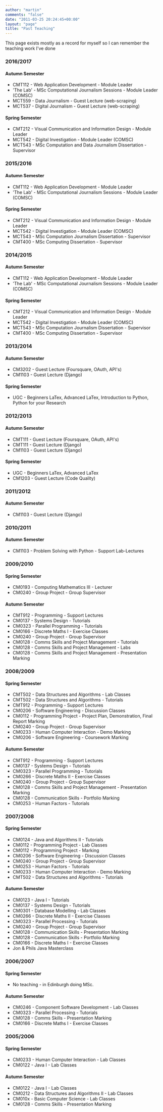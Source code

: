 ```yaml
---
author: "martin"
comments: "false"
date: "2011-03-25 20:24:45+00:00"
layout: "page"
title: "Past Teaching"
---
```



This page exists mostly as a record for myself so I can remember the teaching work I've done

### 2016/2017


#### Autumn Semester

* CMT112 - Web Application Development - Module Leader
* 'The Lab' - MSc Computational Journalism Sessions - Module Leader (COMSC)
* MCT559 - Data Journalism - Guest Lecture (web-scraping)
* MCT537 - Digital Journalism - Guest Lecture (web-scraping)

#### Spring Semester

* CMT212 - Visual Communication and Information Design - Module Leader
* MCT542 - Digital Investigation - Module Leader (COMSC)
* MCT543 - MSc Computation and Data Journalism Dissertation - Supervisor



### 2015/2016


#### Autumn Semester

* CMT112 - Web Application Development - Module Leader
* 'The Lab' - MSc Computational Journalism Sessions - Module Leader (COMSC)

#### Spring Semester

* CMT212 - Visual Communication and Information Design - Module Leader
* MCT542 - Digital Investigation - Module Leader (COMSC)
* MCT543 - MSc Computation Journalism Dissertation - Supervisor
* CMT400 - MSc Computing Dissertation - Supervisor


### 2014/2015


#### Autumn Semester

* CMT112 - Web Application Development - Module Leader
* 'The Lab' - MSc Computational Journalism Sessions - Module Leader (COMSC)

#### Spring Semester

* CMT212 - Visual Communication and Information Design - Module Leader
* MCT542 - Digital Investigation - Module Leader (COMSC)
* MCT543 - MSc Computation Journalism Dissertation - Supervisor
* CMT400 - MSc Computing Dissertation - Supervisor



### 2013/2014

#### Autumn Semester

* CM3202 - Guest Lecture (Foursquare, OAuth, API's)
* CM1103 - Guest Lecture (Django)

#### Spring Semester

* UGC - Beginners LaTex, Advanced LaTex, Introduction to Python, Python for your Research

### 2012/2013

#### Autumn Semester

* CMT111 - Guest Lecture (Foursquare, OAuth, API's)
* CMT111 - Guest Lecture (Django)
* CM1103 - Guest Lecture (Django)

#### Spring Semester

* UGC - Beginners LaTex, Advanced LaTex
* CM1203 - Guest Lecture (Code Quality)


### 2011/2012

#### Autumn Semester

* CM1103 - Guest Lecture (Django)

### 2010/2011

#### Autumn Semester

* CM1103 - Problem Solving with Python - Support Lab-Lectures

### 2009/2010

#### Spring Semester

* CM0193 - Computing Mathematics III - Lecturer
* CM0240 - Group Project - Group Supervisor

#### Autumn Semester

* CMT912 - Programming - Support Lectures
* CM0137 - Systems Design - Tutorials
* CM0323 - Parallel Programming - Tutorials
* CM0166 - Discrete Maths I - Exercise Classes
* CM0240 - Group Project - Group Supervisor
* CM0128 - Comms Skills and Project Management - Tutorials
* CM0128 - Comms Skills and Project Management - Labs
* CM0128 - Comms Skills and Project Management - Presentation Marking

### 2008/2009

#### Spring Semester

* CMT502 - Data Structures and Algorithms - Lab Classes
* CMT502 - Data Structures and Algorithms - Tutorials
* CMT912 - Programming - Support Lectures
* CM0206 - Software Engineering - Discussion Classes
* CM0112 - Programming Project - Project Plan, Demonstration, Final Report Marking
* CM0240 - Group Project - Group Supervisor
* CM0233 - Human Computer Interaction - Demo Marking
* CM0206 - Software Engineering - Coursework Marking

#### Autumn Semester

* CMT912 - Programming - Support Lectures
* CM0137 - Systems Design - Tutorials
* CM0323 - Parallel Programming - Tutorials
* CM0266 - Discrete Maths II - Exercise Classes
* CM0240 - Group Project - Group Supervisor
* CM0128 - Comms Skills and Project Management - Presentation Marking
* CM0128 - Communication Skills - Portfolio Marking
* CM0253 - Human Factors - Tutorials

### 2007/2008

#### Spring Semester

* CM0124 - Java and Algorithms II - Tutorials
* CM0112 - Programming Project - Lab Classes
* CM0112 - Programming Project - Marking
* CM0206 - Software Engineering - Discussion Classes
* CM0240 - Group Project - Group Supervisor
* CM0253 - Human Factors - Tutorials
* CM0233 - Human Computer Interaction - Demo Marking
* CMT502 - Data Structures and Algorithms - Tutorials

#### Autumn Semester

* CM0123 - Java I - Tutorials
* CM0137 - Systems Design - Tutorials
* CM0301 - Database Modelling - Lab Classes
* CM0266 - Discrete Maths II - Exercise Classes
* CM0323 - Parallel Processing - Tutorials
* CM0240 - Group Project - Group Supervisor
* CM0128 - Communication Skills - Presentation Marking
* CM0128 - Communication Skills - Portfolio Marking
* CM0166 - Discrete Maths I - Exercise Classes
* Jon & Phils Java Masterclass


### 2006/2007

#### Spring Semester

* No teaching - in Edinburgh doing MSc.

#### Autumn Semester

* CM0246 - Component Software Development - Lab Classes
* CM0323 - Parallel Processing - Tutorials
* CM0128 - Comms Skills - Presentation Marking
* CM0166 - Discrete Maths I - Exercise Classes


### 2005/2006

#### Spring Semester

* CM0233 - Human Computer Interaction - Lab Classes
* CM0122 - Java I - Lab Classes


#### Autumn Semester

* CM0122 - Java I - Lab Classes
* CM0212 - Data Structures and Algorithms II - Lab Classes
* CM010x - Basic Computer Science - Lab Classes
* CM0128 - Comms Skills - Presentation Marking
